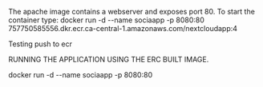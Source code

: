 The apache image contains a webserver and exposes port 80. To start the container type:
docker run -d --name   sociaapp   -p 8080:80 757750585556.dkr.ecr.ca-central-1.amazonaws.com/nextcloudapp:4

Testing push to ecr 

RUNNING THE APPLICATION USING THE ERC BUILT IMAGE. 

docker run -d --name   sociaapp   -p 8080:80 